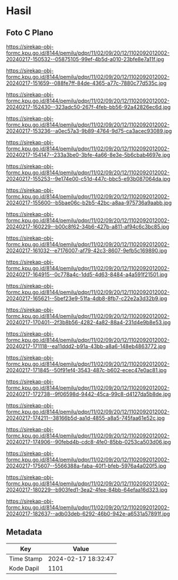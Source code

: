# Hasil

## Foto C Plano

https://sirekap-obj-formc.kpu.go.id/8144/pemilu/pdpr/11/02/09/20/12/1102092012002-20240217-150532--05875105-99ef-4b5d-a010-23bfe8e7a11f.jpg

https://sirekap-obj-formc.kpu.go.id/8144/pemilu/pdpr/11/02/09/20/12/1102092012002-20240217-151659--088fe7ff-84de-4365-a77c-7880c77d535c.jpg

https://sirekap-obj-formc.kpu.go.id/8144/pemilu/pdpr/11/02/09/20/12/1102092012002-20240217-152430--323adc50-267f-4feb-bb56-92a42826ec6d.jpg

https://sirekap-obj-formc.kpu.go.id/8144/pemilu/pdpr/11/02/09/20/12/1102092012002-20240217-153236--a0ec57a3-9b89-4764-9d75-ca3acec93089.jpg

https://sirekap-obj-formc.kpu.go.id/8144/pemilu/pdpr/11/02/09/20/12/1102092012002-20240217-154147--233a3be0-3bfe-4a66-8e3e-5b6cbab4697e.jpg

https://sirekap-obj-formc.kpu.go.id/8144/pemilu/pdpr/11/02/09/20/12/1102092012002-20240217-155253--9e174e00-c51d-447c-bbc5-e93b087064da.jpg

https://sirekap-obj-formc.kpu.go.id/8144/pemilu/pdpr/11/02/09/20/12/1102092012002-20240217-155600--b5bae06c-b2b5-42bc-a8aa-975736a9aabb.jpg

https://sirekap-obj-formc.kpu.go.id/8144/pemilu/pdpr/11/02/09/20/12/1102092012002-20240217-160229--b00c8f62-34b6-427b-a811-af94c6c3bc85.jpg

https://sirekap-obj-formc.kpu.go.id/8144/pemilu/pdpr/11/02/09/20/12/1102092012002-20240217-161032--e7176007-af79-42c3-8607-9efb5c169890.jpg

https://sirekap-obj-formc.kpu.go.id/8144/pemilu/pdpr/11/02/09/20/12/1102092012002-20240217-164915--0c778a4c-1dd5-4d63-8484-a4a591f21501.jpg

https://sirekap-obj-formc.kpu.go.id/8144/pemilu/pdpr/11/02/09/20/12/1102092012002-20240217-165621--5bef23e9-51fa-4db8-8fb7-c22e2a3d32b9.jpg

https://sirekap-obj-formc.kpu.go.id/8144/pemilu/pdpr/11/02/09/20/12/1102092012002-20240217-170401--2f3b8b56-4282-4a82-88a4-231d4e9b8e53.jpg

https://sirekap-obj-formc.kpu.go.id/8144/pemilu/pdpr/11/02/09/20/12/1102092012002-20240217-171118--ea11ddd2-b91a-43bb-a8a6-148eb4863772.jpg

https://sirekap-obj-formc.kpu.go.id/8144/pemilu/pdpr/11/02/09/20/12/1102092012002-20240217-171845--50f91ef4-3543-487c-b602-ecec47e0ac81.jpg

https://sirekap-obj-formc.kpu.go.id/8144/pemilu/pdpr/11/02/09/20/12/1102092012002-20240217-172738--9f06598d-9442-45ca-99c8-d4127da5b8de.jpg

https://sirekap-obj-formc.kpu.go.id/8144/pemilu/pdpr/11/02/09/20/12/1102092012002-20240217-174211--38166b5d-aa1d-4855-a8a5-745faa61e52c.jpg

https://sirekap-obj-formc.kpu.go.id/8144/pemilu/pdpr/11/02/09/20/12/1102092012002-20240217-174906--90febd4b-cdc8-4fe0-85bb-0253ca503d06.jpg

https://sirekap-obj-formc.kpu.go.id/8144/pemilu/pdpr/11/02/09/20/12/1102092012002-20240217-175607--5566388a-faba-40f1-bfeb-5976a4a020f5.jpg

https://sirekap-obj-formc.kpu.go.id/8144/pemilu/pdpr/11/02/09/20/12/1102092012002-20240217-180229--b903fed1-3ea2-4fee-84bb-64efaa16d323.jpg

https://sirekap-obj-formc.kpu.go.id/8144/pemilu/pdpr/11/02/09/20/12/1102092012002-20240217-182637--adb03deb-6292-46b0-942e-a6531a57891f.jpg


## Metadata

| Key        | Value               |
| ---------- | ------------------- |
| Time Stamp | 2024-02-17 18:32:47 |
| Kode Dapil | 1101                |




